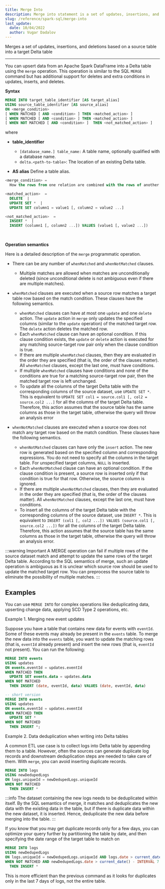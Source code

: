 ```yaml
---
title: Merge Into
description: Merge into statement is a set of updates, insertions, and deletions based on a source table into a target Delta table
slug: /reference/spark-sql/merge-into
last_update:
  date: 10/04/2022
  author: Vugar Dadalov
---
```


Merges a set of updates, insertions, and deletions based on a source table into a target Delta table

---

You can upsert data from an Apache Spark DataFrame into a Delta table using the `merge` operation. This operation is similar to the SQL `MERGE` command but has additional support for deletes and extra conditions in updates, inserts, and deletes.

**Syntax**

```sql
MERGE INTO target_table_identifier [AS target_alias]
USING source_table_identifier [AS source_alias]
ON <merge_condition>
[ WHEN MATCHED [ AND <condition> ] THEN <matched_action> ]
[ WHEN MATCHED [ AND <condition> ] THEN <matched_action> ]
[ WHEN NOT MATCHED [ AND <condition> ]  THEN <not_matched_action> ]
```

where

- **table_identifier**

  - `[database_name.] table_name:` A table name, optionally qualified with a database name.
  - `delta.<path-to-table>`: The location of an existing Delta table.

- **AS alias**
  Define a table alias.

```sql
<merge_condition> =
  How the rows from one relation are combined with the rows of another relation. An expression with a return type of Boolean.

<matched_action>  =
  DELETE  |
  UPDATE SET *  |
  UPDATE SET column1 = value1 [, column2 = value2 ...]

<not_matched_action>  =
  INSERT *  |
  INSERT (column1 [, column2 ...]) VALUES (value1 [, value2 ...])
```

<br/>

**Operation semantics**

Here is a detailed description of the `merge` programmatic operation.

- There can be any number of `whenMatched` and `whenNotMatched` clauses.

  - Multiple matches are allowed when matches are unconditionally deleted (since unconditional delete is not ambiguous even if there are multiple matches).

- `whenMatched` clauses are executed when a source row matches a target table row based on the match condition. These clauses have the following semantics.

  - `whenMatched` clauses can have at most one `update` and one `delete` action. The `update` action in `merge` only updates the specified columns (similar to the `update` operation) of the matched target row. The `delete` action deletes the matched row.
  - Each `whenMatched` clause can have an optional condition. If this clause condition exists, the `update` or `delete` action is executed for any matching source-target row pair only when the clause condition is true.
  - If there are multiple `whenMatched` clauses, then they are evaluated in the order they are specified (that is, the order of the clauses matter). All `whenMatched` clauses, except the last one, must have conditions.
  - If multiple `whenMatched` clauses have conditions and none of the conditions are true for a matching source-target row pair, then the matched target row is left unchanged.
  - To update all the columns of the target Delta table with the corresponding columns of the source dataset, use `UPDATE SET *`. This is equivalent to `UPDATE SET col1 = source.col1 [, col2 = source.col2 ...]` for all the columns of the target Delta table. Therefore, this action assumes that the source table has the same columns as those in the target table, otherwise the query will throw an analysis error

- `whenNotMatched` clauses are executed when a source row does not match any target row based on the match condition. These clauses have the following semantics.
  - `whenNotMatched` clauses can have only the `insert` action. The new row is generated based on the specified column and corresponding expressions. You do not need to specify all the columns in the target table. For unspecified target columns, `NULL` is inserted.
  - Each `whenNotMatched` clause can have an optional condition. If the clause condition is present, a source row is inserted only if that condition is true for that row. Otherwise, the source column is ignored.
  - If there are multiple `whenNotMatched` clauses, then they are evaluated in the order they are specified (that is, the order of the clauses matter). All `whenNotMatched` clauses, except the last one, must have conditions.
  - To insert all the columns of the target Delta table with the corresponding columns of the source dataset, use `INSERT *`. This is equivalent to `INSERT (col1 [, col2 ...]) VALUES (source.col1 [, source.col2 ...])` for all the columns of the target Delta table. Therefore, this action assumes that the source table has the same columns as those in the target table, otherwise the query will throw an analysis error.

:::warning Important
A MERGE operation can fail if multiple rows of the source dataset match and attempt to update the same rows of the target Delta table. According to the SQL semantics of merge, such an update operation is ambiguous as it is unclear which source row should be used to update the matched target row. You can preprocess the source table to eliminate the possibility of multiple matches.
:::

## **Examples**

You can use `MERGE INTO` for complex operations like deduplicating data, upserting change data, applying SCD Type 2 operations, etc.

Example 1. Merging new event updates

Suppose you have a table that contains new data for events with `eventId`. Some of these events may already be present in the `events` table. To merge the new data into the `events` table, you want to update the matching rows (that is, `eventId` already present) and insert the new rows (that is, `eventId` not present). You can run the following:

```sql
MERGE INTO events
USING updates
ON events.eventId = updates.eventId
WHEN MATCHED THEN
  UPDATE SET events.data = updates.data
WHEN NOT MATCHED
  THEN INSERT (date, eventId, data) VALUES (date, eventId, data)

-- short version
MERGE INTO events
USING updates
ON events.eventId = updates.eventId
WHEN MATCHED THEN
  UPDATE SET *
WHEN NOT MATCHED
  THEN INSERT *;
```

Example 2. Data deduplication when writing into Delta tables

A common ETL use case is to collect logs into Delta table by appending them to a table. However, often the sources can generate duplicate log records and downstream deduplication steps are needed to take care of them. With `merge`, you can avoid inserting duplicate records.

```sql
MERGE INTO logs
USING newDedupedLogs
ON logs.uniqueId = newDedupedLogs.uniqueId
WHEN NOT MATCHED
  THEN INSERT *
```

:::info
The dataset containing the new logs needs to be deduplicated within itself. By the SQL semantics of merge, it matches and deduplicates the new data with the existing data in the table, but if there is duplicate data within the new dataset, it is inserted. Hence, deduplicate the new data before merging into the table.
:::

If you know that you may get duplicate records only for a few days, you can optimize your query further by partitioning the table by date, and then specifying the date range of the target table to match on

```sql
MERGE INTO logs
USING newDedupedLogs
ON logs.uniqueId = newDedupedLogs.uniqueId AND logs.date > current_date() - INTERVAL 7 DAYS
WHEN NOT MATCHED AND newDedupedLogs.date > current_date() - INTERVAL 7 DAYS
  THEN INSERT *
```

This is more efficient than the previous command as it looks for duplicates only in the last 7 days of logs, not the entire table.
